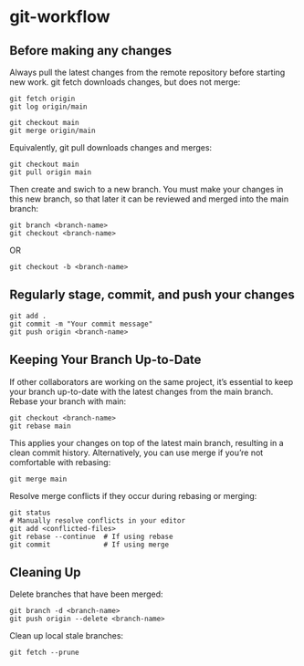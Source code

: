 # git-workflow

## Before making any changes
Always pull the latest changes from the remote repository before starting new work. 
git fetch downloads changes, but does not merge:
```
git fetch origin
git log origin/main
```
```
git checkout main
git merge origin/main
```
Equivalently, git pull downloads changes and merges:
```
git checkout main
git pull origin main
```
Then create and swich to a new branch. You must make your changes in this new branch, so that later it can be reviewed and merged into the main branch:
```
git branch <branch-name>
git checkout <branch-name>
```
OR
```
git checkout -b <branch-name>
```

## Regularly stage, commit, and push your changes
```
git add .
git commit -m "Your commit message"
git push origin <branch-name>
```

## Keeping Your Branch Up-to-Date
If other collaborators are working on the same project, it’s essential to keep your branch up-to-date with the latest changes from the main branch.
Rebase your branch with main:
```
git checkout <branch-name>
git rebase main
```
This applies your changes on top of the latest main branch, resulting in a clean commit history.
Alternatively, you can use merge if you’re not comfortable with rebasing:
```
git merge main
```
Resolve merge conflicts if they occur during rebasing or merging:
```
git status
# Manually resolve conflicts in your editor
git add <conflicted-files>
git rebase --continue  # If using rebase
git commit             # If using merge
```

## Cleaning Up
Delete branches that have been merged:
```
git branch -d <branch-name>
git push origin --delete <branch-name>
```
Clean up local stale branches:
```
git fetch --prune
```

